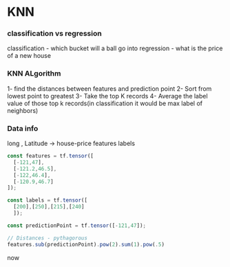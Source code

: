 # KNN

### classification vs regression
classification - which bucket will a ball go into
regression - what is the price of a new house

### KNN ALgorithm
1- find the distances between features and prediction point
2- Sort from lowest point to greatest
3- Take the top K records
4- Average the label value of those top k records(in classification it would be max label of neighbors)

### Data info

long , Latitude  -> house-price
features             labels

``` javascript
const features = tf.tensor([
  [-121,47],
  [-121.2,46.5],
  [-122,46.4],
  [-120.9,46.7]
]);

const labels = tf.tensor([
  [200],[250],[215],[240]
  ]);

const predictionPoint = tf.tensor([-121,47]);

// Distances - pythagorous
features.sub(predictionPoint).pow(2).sum(1).pow(.5)
```
now
